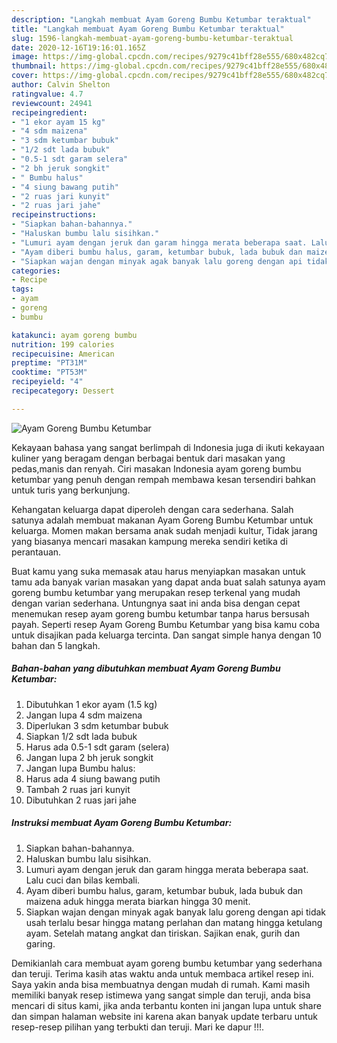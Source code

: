 ```yaml
---
description: "Langkah membuat Ayam Goreng Bumbu Ketumbar teraktual"
title: "Langkah membuat Ayam Goreng Bumbu Ketumbar teraktual"
slug: 1596-langkah-membuat-ayam-goreng-bumbu-ketumbar-teraktual
date: 2020-12-16T19:16:01.165Z
image: https://img-global.cpcdn.com/recipes/9279c41bff28e555/680x482cq70/ayam-goreng-bumbu-ketumbar-foto-resep-utama.jpg
thumbnail: https://img-global.cpcdn.com/recipes/9279c41bff28e555/680x482cq70/ayam-goreng-bumbu-ketumbar-foto-resep-utama.jpg
cover: https://img-global.cpcdn.com/recipes/9279c41bff28e555/680x482cq70/ayam-goreng-bumbu-ketumbar-foto-resep-utama.jpg
author: Calvin Shelton
ratingvalue: 4.7
reviewcount: 24941
recipeingredient:
- "1 ekor ayam 15 kg"
- "4 sdm maizena"
- "3 sdm ketumbar bubuk"
- "1/2 sdt lada bubuk"
- "0.5-1 sdt garam selera"
- "2 bh jeruk songkit"
- " Bumbu halus"
- "4 siung bawang putih"
- "2 ruas jari kunyit"
- "2 ruas jari jahe"
recipeinstructions:
- "Siapkan bahan-bahannya."
- "Haluskan bumbu lalu sisihkan."
- "Lumuri ayam dengan jeruk dan garam hingga merata beberapa saat. Lalu cuci dan bilas kembali."
- "Ayam diberi bumbu halus, garam, ketumbar bubuk, lada bubuk dan maizena aduk hingga merata biarkan hingga 30 menit."
- "Siapkan wajan dengan minyak agak banyak lalu goreng dengan api tidak usah terlalu besar hingga matang perlahan dan matang hingga ketulang ayam. Setelah matang angkat dan tiriskan. Sajikan enak, gurih dan garing."
categories:
- Recipe
tags:
- ayam
- goreng
- bumbu

katakunci: ayam goreng bumbu 
nutrition: 199 calories
recipecuisine: American
preptime: "PT31M"
cooktime: "PT53M"
recipeyield: "4"
recipecategory: Dessert

---
```



![Ayam Goreng Bumbu Ketumbar](https://img-global.cpcdn.com/recipes/9279c41bff28e555/680x482cq70/ayam-goreng-bumbu-ketumbar-foto-resep-utama.jpg)

Kekayaan bahasa yang sangat berlimpah di Indonesia juga di ikuti kekayaan kuliner yang beragam dengan berbagai bentuk dari masakan yang pedas,manis dan renyah. Ciri masakan Indonesia ayam goreng bumbu ketumbar yang penuh dengan rempah membawa kesan tersendiri bahkan untuk turis yang berkunjung.




Kehangatan keluarga dapat diperoleh dengan cara sederhana. Salah satunya adalah membuat makanan Ayam Goreng Bumbu Ketumbar untuk keluarga. Momen makan bersama anak sudah menjadi kultur, Tidak jarang yang biasanya mencari masakan kampung mereka sendiri ketika di perantauan.

Buat kamu yang suka memasak atau harus menyiapkan masakan untuk tamu ada banyak varian masakan yang dapat anda buat salah satunya ayam goreng bumbu ketumbar yang merupakan resep terkenal yang mudah dengan varian sederhana. Untungnya saat ini anda bisa dengan cepat menemukan resep ayam goreng bumbu ketumbar tanpa harus bersusah payah.
Seperti resep Ayam Goreng Bumbu Ketumbar yang bisa kamu coba untuk disajikan pada keluarga tercinta. Dan sangat simple hanya dengan 10 bahan dan 5 langkah.


<!--inarticleads1-->

##### Bahan-bahan yang dibutuhkan membuat Ayam Goreng Bumbu Ketumbar:

1. Dibutuhkan 1 ekor ayam (1.5 kg)
1. Jangan lupa 4 sdm maizena
1. Diperlukan 3 sdm ketumbar bubuk
1. Siapkan 1/2 sdt lada bubuk
1. Harus ada 0.5-1 sdt garam (selera)
1. Jangan lupa 2 bh jeruk songkit
1. Jangan lupa  Bumbu halus:
1. Harus ada 4 siung bawang putih
1. Tambah 2 ruas jari kunyit
1. Dibutuhkan 2 ruas jari jahe




<!--inarticleads2-->

##### Instruksi membuat  Ayam Goreng Bumbu Ketumbar:

1. Siapkan bahan-bahannya.
1. Haluskan bumbu lalu sisihkan.
1. Lumuri ayam dengan jeruk dan garam hingga merata beberapa saat. Lalu cuci dan bilas kembali.
1. Ayam diberi bumbu halus, garam, ketumbar bubuk, lada bubuk dan maizena aduk hingga merata biarkan hingga 30 menit.
1. Siapkan wajan dengan minyak agak banyak lalu goreng dengan api tidak usah terlalu besar hingga matang perlahan dan matang hingga ketulang ayam. Setelah matang angkat dan tiriskan. Sajikan enak, gurih dan garing.




Demikianlah cara membuat ayam goreng bumbu ketumbar yang sederhana dan teruji. Terima kasih atas waktu anda untuk membaca artikel resep ini. Saya yakin anda bisa membuatnya dengan mudah di rumah. Kami masih memiliki banyak resep istimewa yang sangat simple dan teruji, anda bisa mencari di situs kami, jika anda terbantu konten ini jangan lupa untuk share dan simpan halaman website ini karena akan banyak update terbaru untuk resep-resep pilihan yang terbukti dan teruji. Mari ke dapur !!!. 
